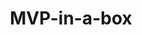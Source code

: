 ---
title: MVP-in-a-box
description: >-
  Our MVP development package combines our Design + Development to give you a market ready app.
order: '04'
type: services
linkto: /services/#mvpdevelopment
bg_img_path: /img/bowtie-mvp-services-04.jpg

---